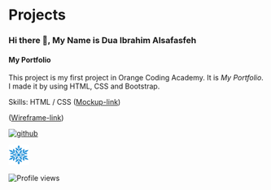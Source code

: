 # Projects
### Hi there 👋, My Name is Dua Ibrahim Alsafasfeh
#### My Portfolio
This project is my first project in Orange Coding Academy.
It is *My Portfolio*. 
I made it by using HTML, CSS and Bootstrap.

Skills: HTML / CSS
([Mockup-link](https://miro.com/welcomeonboard/SHlNMXBWZThWRmJidG9ObVpCWXJZejh4aldiN2w3TVNtU2Z5Sm9DQ0F4MU1CdzMxZ2F5bHY2dXdGdmVRbTRna3wzNDU4NzY0NTE5NjM1NjAxNTg3?invite_link_id=15618911908))

([Wireframe-link](https://miro.com/welcomeonboard/QzhNWEkzOVl5cWhwY2N0RmNKTGpGTzdzQlFDT3pPSEU1ckhHcHNqUVg4WDQzYXo5SGVqbWIwQWZZVWdpMnFmMHwzNDU4NzY0NTE5NjM1NjAxNTg3?invite_link_id=435320873007))



[<img src='https://cdn.jsdelivr.net/npm/simple-icons@3.0.1/icons/github.svg' alt='github' height='40'>](https://github.com/Dua-Alsafasfeh)  

<a href='https://archiveprogram.github.com/'><img src='https://raw.githubusercontent.com/acervenky/animated-github-badges/master/assets/acbadge.gif' width='40' height='40'></a> 

![Profile views](https://gpvc.arturio.dev/Dua-Alsafasfeh)  